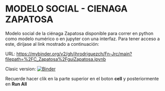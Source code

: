 # MODELO SOCIAL - CIENAGA ZAPATOSA
Modelo social de la ciénaga Zapatosa disponible para correr en
python como modelo numérico o en jupyter con una interfaz.
Para tener acceso a este, dirijase al link mostrado a continuación:

URL:
https://mybinder.org/v2/gh/jhrodriguezch/Fn-Jrc/main?filepath=%2FC_Zapatosa%2FguiZapatosa.ipynb

Clasic version:
[![Binder](https://mybinder.org/badge_logo.svg)](https://mybinder.org/v2/gh/jhrodriguezch/Fn-Jrc/main?filepath=%2FC_Zapatosa%2FguiZapatosa.ipynb)

Recuerde hacer clik en la parte superior en el boton **cell** y posteriormente en **Run All**
